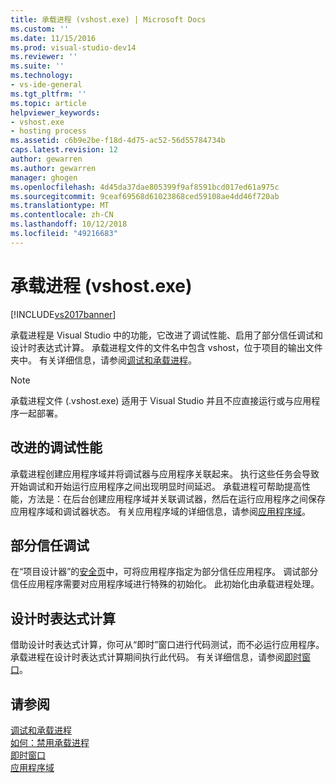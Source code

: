 ```yaml
---
title: 承载进程 (vshost.exe) | Microsoft Docs
ms.custom: ''
ms.date: 11/15/2016
ms.prod: visual-studio-dev14
ms.reviewer: ''
ms.suite: ''
ms.technology:
- vs-ide-general
ms.tgt_pltfrm: ''
ms.topic: article
helpviewer_keywords:
- vshost.exe
- hosting process
ms.assetid: c6b9e2be-f18d-4d75-ac52-56d55784734b
caps.latest.revision: 12
author: gewarren
ms.author: gewarren
manager: ghogen
ms.openlocfilehash: 4d45da37dae805399f9af8591bcd017ed61a975c
ms.sourcegitcommit: 9ceaf69568d61023868ced59108ae4dd46f720ab
ms.translationtype: MT
ms.contentlocale: zh-CN
ms.lasthandoff: 10/12/2018
ms.locfileid: "49216683"
---
```

# <a name="hosting-process-vshostexe"></a>承载进程 (vshost.exe)
[!INCLUDE[vs2017banner](../includes/vs2017banner.md)]

承载进程是 Visual Studio 中的功能，它改进了调试性能、启用了部分信任调试和设计时表达式计算。 承载进程文件的文件名中包含 vshost，位于项目的输出文件夹中。 有关详细信息，请参阅[调试和承载进程](../debugger/debugging-and-the-hosting-process.md)。  
  
> [!NOTE]
>  承载进程文件 (.vshost.exe) 适用于 Visual Studio 并且不应直接运行或与应用程序一起部署。  
  
## <a name="improved-debugging-performance"></a>改进的调试性能  
 承载进程创建应用程序域并将调试器与应用程序关联起来。 执行这些任务会导致开始调试和开始运行应用程序之间出现明显时间延迟。 承载进程可帮助提高性能，方法是：在后台创建应用程序域并关联调试器，然后在运行应用程序之间保存应用程序域和调试器状态。 有关应用程序域的详细信息，请参阅[应用程序域](http://msdn.microsoft.com/library/113a8bbf-6875-4a72-a49d-ca2d92e19cc8)。  
  
## <a name="partial-trust-debugging"></a>部分信任调试  
 在“项目设计器”的[安全页](../ide/reference/security-page-project-designer.md)中，可将应用程序指定为部分信任应用程序。 调试部分信任应用程序需要对应用程序域进行特殊的初始化。 此初始化由承载进程处理。  
  
## <a name="design-time-expression-evaluation"></a>设计时表达式计算  
 借助设计时表达式计算，你可从“即时”窗口进行代码测试，而不必运行应用程序。 承载进程在设计时表达式计算期间执行此代码。 有关详细信息，请参阅[即时窗口](../ide/reference/immediate-window.md)。  
  
## <a name="see-also"></a>请参阅  
 [调试和承载进程](../debugger/debugging-and-the-hosting-process.md)   
 [如何：禁用承载进程](../ide/how-to-disable-the-hosting-process.md)   
 [即时窗口](../ide/reference/immediate-window.md)   
 [应用程序域](http://msdn.microsoft.com/library/113a8bbf-6875-4a72-a49d-ca2d92e19cc8)



